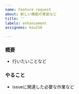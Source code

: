 ```yaml
---
name: Feature request
about: 新しい機能の実装など
title: ''
labels: enhancement
assignees: kou256

---
```


### 概要
- 行いたいことなど

### やること
- issueに関連した必要な作業など
